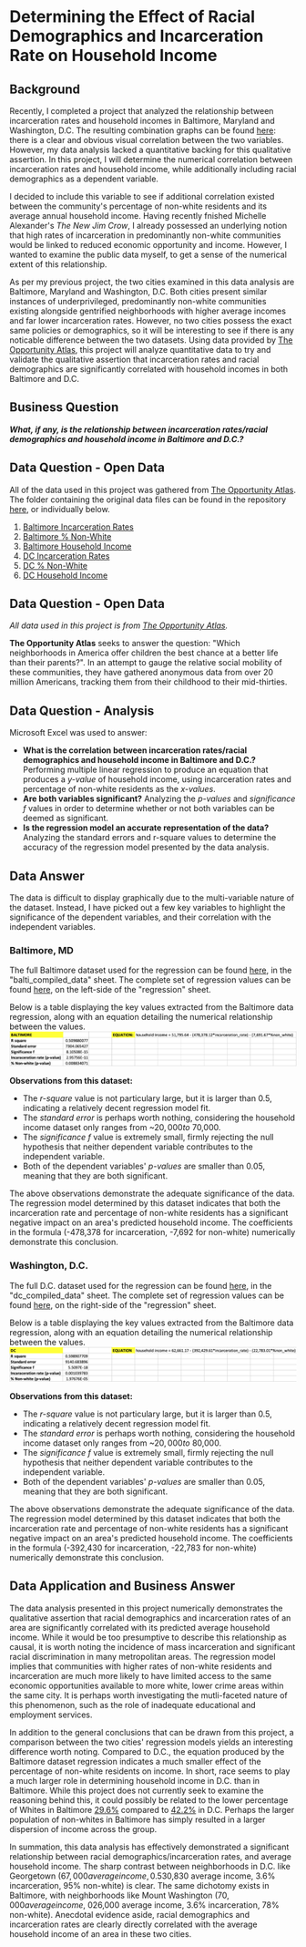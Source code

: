 # Determining the Effect of Racial Demographics and Incarceration Rate on Household Income

## Background

Recently, I completed a project that analyzed the relationship between incarceration rates and household incomes in Baltimore, Maryland and Washington, D.C. The resulting combination graphs can be found [here](https://github.com/a31kim/baltimoredc-male-incarceration-income/tree/master/.gitbook/assets): there is a clear and obvious visual correlation between the two variables. However, my data analysis lacked a quantitative backing for this qualitative assertion. In this project, I will determine the numerical correlation between incarceration rates and household income, while additionally including racial demographics as a dependent variable.

I decided to include this variable to see if additional correlation existed between the community's percentage of non-white residents and its average annual household income. Having recently fnished Michelle Alexander's _The New Jim Crow_, I already possessed an underlying notion that high rates of incarceration in predominantly non-white communities would be linked to reduced economic opportunity and income. However, I wanted to examine the public data myself, to get a sense of the numerical extent of this relationship.

As per my previous project, the two cities examined in this data analysis are Baltimore, Maryland and Washington, D.C. Both cities present similar instances of underprivileged, predominantly non-white communities existing alongside gentrified neighborhoods with higher average incomes and far lower incarceration rates. However, no two cities possess the exact same policies or demographics, so it will be interesting to see if there is any noticable difference between the two datasets. Using data provided by [The Opportunity Atlas](https://www.opportunityatlas.org/), this project will analyze quantitative data to try and validate the qualitative assertion that incarceration rates and racial demographics are significantly correlated with household incomes in both Baltimore and D.C.

## Business Question
_**What, if any, is the relationship between incarceration rates/racial demographics and household income in Baltimore and D.C.?**_

## Data Question - Open Data

All of the data used in this project was gathered from [The Opportunity Atlas](https://www.opportunityatlas.org/).
The folder containing the original data files can be found in the repository [here](https://github.com/a31kim/regression-income-nonwhite-incarceration/tree/master/original_data), or individually below.

1. [Baltimore Incarceration Rates](https://github.com/a31kim/regression-income-nonwhite-incarceration/blob/master/original_data/balti_INCARC.xlsx)
2. [Baltimore % Non-White](https://github.com/a31kim/regression-income-nonwhite-incarceration/blob/master/original_data/balti_%25NW.xlsx)  
3. [Baltimore Household Income](https://github.com/a31kim/regression-income-nonwhite-incarceration/blob/master/original_data/balti_%24.xlsx)
4. [DC Incarceration Rates](https://github.com/a31kim/regression-income-nonwhite-incarceration/blob/master/original_data/dc_INCARC.xlsx)
5. [DC % Non-White](https://github.com/a31kim/regression-income-nonwhite-incarceration/blob/master/original_data/dc_%25NW.xlsx)
6. [DC Household Income](https://github.com/a31kim/regression-income-nonwhite-incarceration/blob/master/original_data/dc_%24.xlsx)

## Data Question - Open Data
_All data used in this project is from [The Opportunity Atlas](https://www.opportunityatlas.org/)._

**The Opportunity Atlas** seeks to answer the question: "Which neighborhoods in America offer children the best chance at a better life than their parents?". In an attempt to gauge the relative social mobility of these communities, they have gathered anonymous data from over 20 million Americans, tracking them from their childhood to their mid-thirties.


## Data Question - Analysis

Microsoft Excel was used to answer:
* **What is the correlation between incarceration rates/racial demographics and household income in Baltimore and D.C.?** Performing multiple linear regression to produce an equation that produces a _y-value_ of household income, using incarceration rates and percentage of non-white residents as the _x-values_.
* **Are both variables significant?** Analyzing the _p-values_ and _significance f_ values in order to determine whether or not both variables can be deemed as significant.
* **Is the regression model an accurate representation of the data?** Analyzing the standard errors and r-square values to determine the accuracy of the regression model presented by the data analysis.

## Data Answer

The data is difficult to display graphically due to the multi-variable nature of the dataset. Instead, I have picked out a few key variables to highlight the significance of the dependent variables, and their correlation with the independent variables.


### Baltimore, MD

The full Baltimore dataset used for the regression can be found [here](https://github.com/a31kim/regression-income-nonwhite-incarceration/blob/master/compiled_analysis.xlsx), in the "balti_compiled_data" sheet. The complete set of regression values can be found [here](https://github.com/a31kim/regression-income-nonwhite-incarceration/blob/master/compiled_analysis.xlsx), on the left-side of the "regression" sheet.

Below is a table displaying the key values extracted from the Baltimore data regression, along with an equation detailing the numerical relationship between the values.
![](.gitbook/assets/balti_important.png)

**Observations from this dataset:**
* The _r-square_ value is not particulary large, but it is larger than 0.5, indicating a relatively decent regression model fit.
* The _standard error_ is perhaps worth nothing, considering the household income dataset only ranges from ~$20,000 to ~$70,000.
* The _significance f_ value is extremely small, firmly rejecting the null hypothesis that neither dependent variable contributes to the independent variable.
* Both of the dependent variables' _p-values_ are smaller than 0.05, meaning that they are both significant.

The above observations demonstrate the adequate significance of the data. The regression model determined by this dataset indicates that both the incarceration rate and percentage of non-white residents has a significant negative impact on an area's predicted household income. The coefficients in the formula (-478,378 for incarceration, -7,692 for non-white) numerically demonstrate this conclusion.


### Washington, D.C.

The full D.C. dataset used for the regression can be found [here](https://github.com/a31kim/regression-income-nonwhite-incarceration/blob/master/compiled_analysis.xlsx), in the "dc_compiled_data" sheet. The complete set of regression values can be found [here](https://github.com/a31kim/regression-income-nonwhite-incarceration/blob/master/compiled_analysis.xlsx), on the right-side of the "regression" sheet.

Below is a table displaying the key values extracted from the Baltimore data regression, along with an equation detailing the numerical relationship between the values.
![](.gitbook/assets/dc_important.png)

**Observations from this dataset:**
* The _r-square_ value is not particulary large, but it is larger than 0.5, indicating a relatively decent regression model fit.
* The _standard error_ is perhaps worth nothing, considering the household income dataset only ranges from ~$20,000 to ~$80,000.
* The _significance f_ value is extremely small, firmly rejecting the null hypothesis that neither dependent variable contributes to the independent variable.
* Both of the dependent variables' _p-values_ are smaller than 0.05, meaning that they are both significant.

The above observations demonstrate the adequate significance of the data. The regression model determined by this dataset indicates that both the incarceration rate and percentage of non-white residents has a significant negative impact on an area's predicted household income. The coefficients in the formula (-392,430 for incarceration, -22,783 for non-white) numerically demonstrate this conclusion.


## Data Application and Business Answer

The data analysis presented in this project numerically demonstrates the qualitative assertion that racial demographics and incarceration rates of an area are significantly correlated with its predicted average household income. While it would be too presumptive to describe this relationship as causal, it is worth noting the incidence of mass incarceration and significant racial discrimination in many metropolitan areas. The regression model implies that communities with higher rates of non-white residents and incarceration are much more likely to have limited access to the same economic opportunities available to more white, lower crime areas within the same city. It is perhaps worth investigating the mutli-faceted nature of this phenomenon, such as the role of inadequate educational and employment services.

In addition to the general conclusions that can be drawn from this project, a comparison between the two cities' regression models yields an interesting difference worth noting. Compared to D.C., the equation produced by the Baltimore dataset regression indicates a much smaller effect of the percentage of non-white residents on income. In short, race seems to play a much larger role in determining household income in D.C. than in Baltimore. While this project does not currently seek to examine the reasoning behind this, it could possibly be related to the lower percentage of Whites in Baltimore [29.6%](https://en.wikipedia.org/wiki/History_of_White_Americans_in_Baltimore#:~:text=By%20the%201990%20United%20States,%25%20was%20non%2DHispanic%20white.) compared to [42.2%](https://en.wikipedia.org/wiki/Demographics_of_Washington,_D.C.#:~:text=According%20to%202018%20US%20Census,from%20two%20or%20more%20races.) in D.C. Perhaps the larger population of non-whites in Baltimore has simply resulted in a larger dispersion of income across the group.

In summation, this data analysis has effectively demonstrated a significant relationship between racial demographics/incarceration rates, and average household income. The sharp contrast between neighborhoods in D.C. like Georgetown ($67,000 average income, 0.5% incarceration, 14% non-white) and Brightwood Park ($30,830 average income, 3.6% incarceration, 95% non-white) is clear. The same dichotomy exists in Baltimore, with neighborhoods like Mount Washington ($70,000 average income, ~0% incarceration, 20% non-white) and Lakeland ($26,000 average income, 3.6% incarceration, 78% non-white). Anecdotal evidence aside, racial demographics and incarceration rates are clearly directly correlated with the average household income of an area in these two cities.

